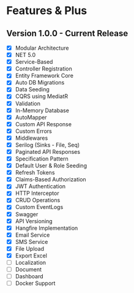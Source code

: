 # Features & Plus

## Version 1.0.0 - Current Release

- [x] Modular Architecture
- [x] NET 5.0
- [x] Service-Based
- [x] Controller Registration
- [x] Entity Framework Core
- [x] Auto DB Migrations
- [x] Data Seeding
- [x] CQRS using MediatR
- [x] Validation
- [x] In-Memory Database
- [x] AutoMapper
- [x] Custom API Response
- [x] Custom Errors
- [x] Middlewares
- [x] Serilog (Sinks - File, Seq)
- [x] Paginated API Responses
- [x] Specification Pattern
- [x] Default User & Role Seeding
- [x] Refresh Tokens
- [x] Claims-Based Authorization
- [x] JWT Authentication
- [x] HTTP Interceptor
- [x] CRUD Operations
- [x] Custom EventLogs
- [x] Swagger
- [x] API Versioning
- [x] Hangfire Implementation
- [x] Email Service
- [x] SMS Service
- [x] File Upload
- [x] Export Excel
- [ ] Localization
- [ ] Document
- [ ] Dashboard
- [ ] Docker Support
